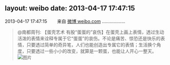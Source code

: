 layout: weibo
date: 2013-04-17 17:47:15
---
<meta name="referrer" content="no-referrer" />

2013-04-17 17:47:15  &nbsp;&nbsp;&nbsp;&nbsp;&nbsp;&nbsp; 来自 <a href="http://weibo.com/" rel="nofollow">微博 weibo.com</a>
………………
>  @南都周刊: 【蛋壳艺术 有股“蛋蛋的”哀伤】在蛋壳上画上表情，透过生动活泼的表情来诠释专属于它“蛋蛋”的哀伤。不论是痛苦、惊恐还是快乐的表情，只要透过简单的奇异笔，人们也能创造出专属它的表情；生活换个角度，只要透过一些小小的改变，就算是一颗蛋，也能让人开心一整天。 ​​​
>  ![图片](https://ww2.sinaimg.cn/large/61d7cd94gw1e3sot2chb2j20d612s0x0.jpg)
